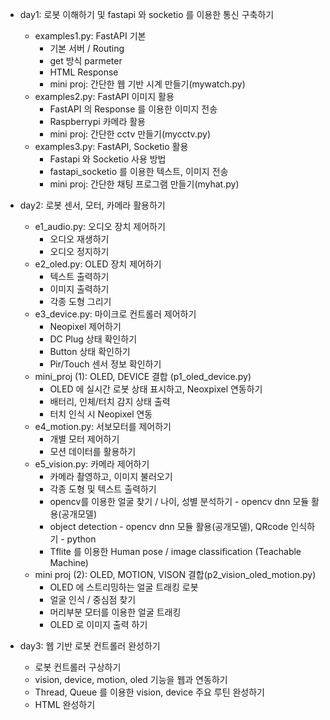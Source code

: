 - day1: 로봇 이해하기 및 fastapi 와 socketio 를 이용한 통신 구축하기
  + examples1.py: FastAPI 기본
    - 기본 서버 / Routing
    - get 방식 parmeter 
    - HTML Response
    - mini proj: 간단한 웹 기반 시계 만들기(mywatch.py)
  + examples2.py: FastAPI 이미지 활용
    - FastAPI 의 Response 를 이용한 이미지 전송
    - Raspberrypi 카메라 활용
    - mini proj: 간단한 cctv 만들기(mycctv.py)
  + examples3.py: FastAPI, Socketio 활용
    - Fastapi 와 Socketio 사용 방법
    - fastapi_socketio 를 이용한 텍스트, 이미지 전송
    - mini proj: 간단한 채팅 프로그램 만들기(myhat.py)

- day2: 로봇 센서, 모터, 카메라 활용하기
  + e1_audio.py: 오디오 장치 제어하기
    - 오디오 재생하기
    - 오디오 정지하기
  + e2_oled.py: OLED 장치 제어하기
    - 텍스트 출력하기
    - 이미지 출력하기
    - 각종 도형 그리기
  + e3_device.py: 마이크로 컨트롤러 제어하기
    - Neopixel 제어하기
    - DC Plug 상태 확인하기
    - Button 상태 확인하기
    - Pir/Touch 센서 정보 확인하기
  + mini_proj (1): OLED, DEVICE 결합 (p1_oled_device.py)
    - OLED 에 실시간 로봇 상태 표시하고, Neoxpixel 연동하기
    - 배터리, 인체/터치 감지 상태 출력
    - 터치 인식 시 Neopixel 연동
  + e4_motion.py: 서보모터를 제어하기
    - 개별 모터 제어하기
    - 모션 데이터를 활용하기
  + e5_vision.py: 카메라 제어하기
    - 카메라 촬영하고, 이미지 불러오기
    - 각종 도형 및 텍스트 출력하기
    - opencv를 이용한 얼굴 찾기 / 나이, 성별 분석하기 - opencv dnn 모듈 활용(공개모델)
    - object detection - opencv dnn 모듈 활용(공개모델), QRcode 인식하기 - python
    - Tflite 를 이용한 Human pose / image classification (Teachable Machine)
  + mini proj (2): OLED, MOTION, VISON 결합(p2_vision_oled_motion.py)
    - OLED 에 스트리밍하는 얼굴 트래킹 로봇
    - 얼굴 인식 / 중심점 찾기 
    - 머리부분 모터를 이용한 얼굴 트래킹
    - OLED 로 이미지 출력 하기

- day3: 웹 기반 로봇 컨트롤러 완성하기
  + 로봇 컨트롤러 구상하기
  + vision, device, motion, oled 기능을 웹과 연동하기
  + Thread, Queue 를 이용한 vision, device 주요 루틴 완성하기
  + HTML 완성하기
